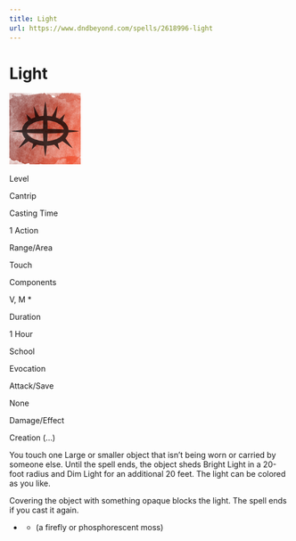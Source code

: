 ```yaml
---
title: Light
url: https://www.dndbeyond.com/spells/2618996-light
---
```


# Light

![Light](light.png)

Level

Cantrip

Casting Time

1 Action

Range/Area

Touch

Components

V, M *

Duration

1 Hour

School

Evocation

Attack/Save

None

Damage/Effect

Creation (...)

You touch one Large or smaller object that isn’t being worn or carried by someone else. Until the spell ends, the object sheds Bright Light in a 20-foot radius and Dim Light for an additional 20 feet. The light can be colored as you like.

Covering the object with something opaque blocks the light. The spell ends if you cast it again.

* - (a firefly or phosphorescent moss)
